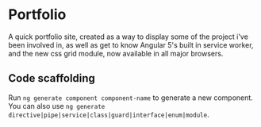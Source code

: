 # Portfolio

A quick portfolio site, created as a way to display some of the project i've been involved in, as well as get 
to know Angular 5's built in service worker, and the new css grid module, now available in all major browsers.



## Code scaffolding

Run `ng generate component component-name` to generate a new component. You can also use `ng generate directive|pipe|service|class|guard|interface|enum|module`.


